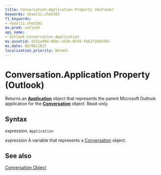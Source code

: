 ```yaml
---
title: Conversation.Application Property (Outlook)
keywords: vbaol11.chm3383
f1_keywords:
- vbaol11.chm3383
ms.prod: outlook
api_name:
- Outlook.Conversation.Application
ms.assetid: d251a99d-96bc-e51b-02f0-fb61f2803f65
ms.date: 06/08/2017
localization_priority: Normal
---
```



# Conversation.Application Property (Outlook)

Returns an  **[Application](Outlook.Application.md)** object that represents the parent Microsoft Outlook application for the **[Conversation](Outlook.Conversation.md)** object. Read-only.


## Syntax

_expression_. `Application`

_expression_ A variable that represents a [Conversation](./Outlook.Conversation.md) object.


## See also


[Conversation Object](Outlook.Conversation.md)

